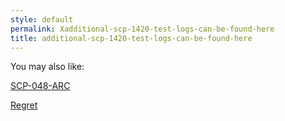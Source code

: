 ```yaml
---
style: default
permalink: Xadditional-scp-1420-test-logs-can-be-found-here
title: additional-scp-1420-test-logs-can-be-found-here
---
```

You may also like:

[SCP-048-ARC](http://scp-wiki.net/scp-048-arc)

[Regret](http://scp-wiki.net/regret)
